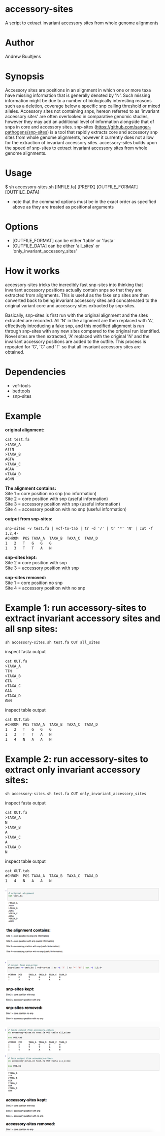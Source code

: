# accessory-sites
A script to extract invariant accessory sites from whole genome alignments

# Author
Andrew Buultjens

# Synopsis
Accessory sites are positions in an alignment in which one or more taxa have missing information that is generally denoted by 'N'. Such missing information might be due to a number of biologically interesting reasons such as a deletion, coverage below a specific snp calling threshold or mixed alleles. Accessory sites not containing snps, hereon referred to as 'invariant accessory sites' are often overlooked in comparative genomic studies, however they may add an additional level of information alongside that of snps in core and accessory sites. snp-sites (https://github.com/sanger-pathogens/snp-sites) is a tool that rapidly extracts core and accessory snp sites from whole genome alignments, however it currently does not allow for the extraction of invariant accessory sites. accessory-sites builds upon the speed of snp-sites to extract invariant accessory sites from whole genome alignments.

# Usage
$ sh accessory-sites.sh [INFILE.fa] [PREFIX] [OUTFILE_FORMAT] [OUTFILE_DATA]  

* note that the command options must be in the exact order as specified above as they are treated as positional arguments

# Options
* [OUTFILE_FORMAT] can be either 'table' or 'fasta'   
* [OUTFILE_DATA] can be either 'all_sites' or 'only_invariant_accessory_sites'

# How it works
accessory-sites tricks the incredibly fast snp-sites into thinking that invariant accessory positions actually contain snps so that they are extracted from alignments. This is useful as the fake snp sites are then converted back to being invariant accessory sites and concatenated to the original variant core and accessory sites extracted by snp-sites.

Basically, snp-sites is first run with the original alignment and the sites extracted are recorded. All 'N' in the alignment are then replaced with 'A', effectively introducing a fake snp, and this modified alignment is run through snp-sites with any new sites compared to the original run identified. Novel sites are then extracted, 'A' replaced with the original 'N' and the invariant accessory positions are added to the outfile. This process is repeated for 'G', 'C' and 'T' so that all invariant accessory sites are obtained.

# Dependencies
* vcf-tools     
* bedtools     
* snp-sites    

# Example

**original alignment:**   
```
cat test.fa
>TAXA_A
ATTN
>TAXA_B
AGTA
>TAXA_C
AGAA
>TAXA_D
AGNN
```
**The alignment contains:**   
Site 1 = core position no snp (no information)   
Site 2 = core position with snp (useful information)   
Site 3 = accessory position with snp (useful information)   
Site 4 = accessory position with no snp (useful information)   

**output from snp-sites:**   
```
snp-sites -v test.fa | vcf-to-tab | tr -d '/' | tr '*' 'N' | cut -f 1,2,4- 
#CHROM	POS	TAXA_A	TAXA_B	TAXA_C	TAXA_D
1	2	T	G	G	G
1	3	T	T	A	N
```
**snp-sites kept:**  
Site 2 = core position with snp   
Site 3 = accessory position with snp   

**snp-sites removed:**   
Site 1 = core position no snp  
Site 4 = accessory position with no snp  

# Example 1: run accessory-sites to extract invariant accessory sites and all snp sites:

```
sh accessory-sites.sh test.fa OUT all_sites
```
inspect fasta output
```
cat OUT.fa
>TAXA_A
TTN
>TAXA_B
GTA
>TAXA_C
GAA
>TAXA_D
GNN
```
inspect table output
```
cat OUT.tab
#CHROM	POS	TAXA_A	TAXA_B	TAXA_C	TAXA_D
1	2	T	G	G	G
1	3	T	T	A	N
1	4	N	A	A	N
```
# Example 2: run accessory-sites to extract only invariant accessory sites:
```
sh accessory-sites.sh test.fa OUT only_invariant_accessory_sites
```
inspect fasta output
```
cat OUT.fa
>TAXA_A
N
>TAXA_B
A
>TAXA_C
A
>TAXA_D
N
```
inspect table output
```
cat OUT.tab
#CHROM	POS	TAXA_A	TAXA_B	TAXA_C	TAXA_D
1	4	N	A	A	N
```






![alt text](https://github.com/abuultjens/accessory-sites/blob/master/aln-new.png)






![alt text](https://github.com/abuultjens/accessory-sites/blob/master/snp-sites_output.png)



![alt text](https://github.com/abuultjens/accessory-sites/blob/master/output.png)






